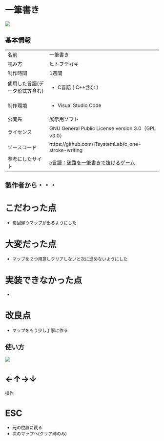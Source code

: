 # 一筆書き

<img width="auto" src="https://user-images.githubusercontent.com/87808547/194375621-df15925c-4418-4639-b4d5-90a15220239e.png">

## 基本情報

<table>
 <tbody>
   <tr>
       <td>名前</td>
       <td>一筆書き</td>
   </tr>
   <tr>
       <td>読み方</td>
       <td>ヒトフデガキ</td>
   </tr>
   <tr>
       <td>制作時間</td>
       <td>1週間</td>
   </tr>
   <tr>
       <td>使用した言語(データ形式等含む)</td>
       <td>
         <ul>
           <li>C言語 ( C++含む )</li>
         </ul>
       </td>
   </tr>
   <tr>
       <td>制作環境</td>
       <td>
         <ul>
           <li>Visual Studio Code</li>
         </ul>
       </td>
   </tr>
   <tr>
       <td>公開先</td>
       <td>展示用ソフト</td>
   </tr>
   <tr>
       <td>ライセンス</td>
       <td>GNU General Public License version 3.0（GPL v3.0）</td>
   </tr>
   <tr>
       <td>ソースコード</td>
       <td>https://github.com/ITsystemLab/c_one-stroke-writing</td>
   </tr>
   <tr>
       <td>参考にしたサイト</td>
       <td><a href="https://dianxnao.com/c%e8%a8%80%e8%aa%9e%ef%bc%9a%e8%bf%b7%e8%b7%af%e3%82%92%e4%b8%80%e7%ad%86%e6%9b%b8%e3%81%8d%e3%81%a7%e6%8a%9c%e3%81%91%e3%82%8b%e3%82%b2%e3%83%bc%e3%83%a0/">c言語：迷路を一筆書きで抜けるゲーム</a></td>
   </tr>
 </tbody>
</table>

## 製作者から・・・

# こだわった点
<ul>
  <li>毎回違うマップが出るようにした</li>
</ul>

# 大変だった点
<ul>
  <li>マップを２つ用意しクリアしないと次に進めないようにした</li>
</ul>

# 実装できなかった点

<ul>
  <li></li>
</ul>

# 改良点
<ul>
  <li>マップをもう少し丁寧に作る</li>
</ul>

## 使い方

<img width="auto" src="https://user-images.githubusercontent.com/87808547/194375621-df15925c-4418-4639-b4d5-90a15220239e.png">

# ←↑→↓
操作

# ESC
<ul>
  <li>元の位置に戻る</li>
  <li>次のマップへ(クリア時のみ)</li>
</ul>
